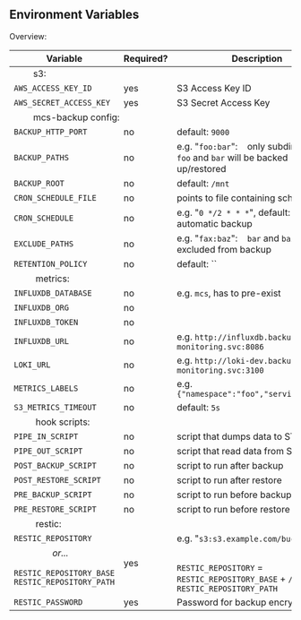 
## Environment Variables

Overview:
<table>
    <thead>
        <tr>
            <th>Variable</th>
            <th>Required?</th>
            <th>Description</th>
        </tr>
    </thead>
    <tbody>
        <tr>
            <td colspan="3">&nbsp;&nbsp;&nbsp;&nbsp;&nbsp;&nbsp;&nbsp;&nbsp;s3:</td>
        </tr>
        <tr>
            <td><code>AWS_ACCESS_KEY_ID</code></td>
            <td>yes</td>
            <td>S3 Access Key ID</td>
        </tr>
        <tr>
            <td><code>AWS_SECRET_ACCESS_KEY</code></td>
            <td>yes</td>
            <td>S3 Secret Access Key</td>
        </tr>
        <tr>
            <td colspan="3">&nbsp;&nbsp;&nbsp;&nbsp;&nbsp;&nbsp;&nbsp;&nbsp;mcs-backup config:</td>
        </tr>
        <tr>
            <td><code>BACKUP_HTTP_PORT</code></td>
            <td>no</td>
            <td>default: <code>9000</code></td>
        </tr>
        <tr>
            <td><code>BACKUP_PATHS</code></td>
            <td>no</td>
            <td>e.g. "<code>foo:bar</code>":&nbsp;&nbsp;&nbsp;&nbsp;only subdirectories <code>foo</code> and
                <code>bar</code> will be backed up/restored
            </td>
        </tr>
        <tr>
            <td><code>BACKUP_ROOT</code></td>
            <td>no</td>
            <td>default: <code>/mnt</code></td>
        </tr>
        <tr>
            <td><code>CRON_SCHEDULE_FILE</code></td>
            <td>no</td>
            <td>points to file containing schedule</td>
        </tr>
        <tr>
            <td><code>CRON_SCHEDULE</code></td>
            <td>no</td>
            <td>e.g. "<code>0 */2 * * *</code>", default: no automatic backup</td>
        </tr>
        <tr>
            <td><code>EXCLUDE_PATHS</code></td>
            <td>no</td>
            <td>e.g. "<code>fax:baz</code>":&nbsp;&nbsp;&nbsp;&nbsp;<code>bar</code> and
                <code>baz</code> will be excluded from backup
            </td>
        </tr>
        <tr>
            <td><code>RETENTION_POLICY</code></td>
            <td>no</td>
            <td>default: ``</td>
        </tr>
        <tr>
            <td colspan="3">
                &nbsp;&nbsp;&nbsp;&nbsp;&nbsp;&nbsp;&nbsp;&nbsp;
                metrics:</td>
        </tr>
        <tr>
            <td><code>INFLUXDB_DATABASE</code></td>
            <td>no</td>
            <td>e.g. <code>mcs</code>,
                has to pre-exist</td>
        </tr>
        <tr>
            <td><code>INFLUXDB_ORG</code></td>
            <td>no</td>
            <td></td>
        </tr>
        <tr>
            <td><code>INFLUXDB_TOKEN</code></td>
            <td>no</td>
            <td></td>
        </tr>
        <tr>
            <td><code>INFLUXDB_URL</code></td>
            <td>no</td>
            <td>e.g. <code>http://influxdb.backup-monitoring.svc:8086</code></td>
        </tr>
        <tr>
            <td><code>LOKI_URL</code></td>
            <td>no</td>
            <td>e.g. <code>http://loki-dev.backup-monitoring.svc:3100</code></td>
        </tr>
        <tr>
            <td><code>METRICS_LABELS</code></td>
            <td>no</td>
            <td>e.g. <code>{"namespace":"foo","service":"bar"}</code></td>
        </tr>
        <tr>
            <td><code>S3_METRICS_TIMEOUT</code></td>
            <td>no</td>
            <td>default: <code>5s</code></td>
        </tr>
        <tr>
            <td colspan="3">
                &nbsp;&nbsp;&nbsp;&nbsp;&nbsp;&nbsp;&nbsp;&nbsp;
                hook scripts:</td>
        </tr>
        <tr>
            <td><code>PIPE_IN_SCRIPT</code></td>
            <td>no</td>
            <td>script that dumps data to STDOUT</td>
        </tr>
        <tr>
            <td><code>PIPE_OUT_SCRIPT</code></td>
            <td>no</td>
            <td>script that read data from STDIN</td>
        </tr>
        <tr>
            <td><code>POST_BACKUP_SCRIPT</code></td>
            <td>no</td>
            <td>script to run after backup</td>
        </tr>
        <tr>
            <td><code>POST_RESTORE_SCRIPT</code></td>
            <td>no</td>
            <td>script to run after restore</td>
        </tr>
        <tr>
            <td><code>PRE_BACKUP_SCRIPT</code></td>
            <td>no</td>
            <td>script to run before backup</td>
        </tr>
        <tr>
            <td><code>PRE_RESTORE_SCRIPT</code></td>
            <td>no</td>
            <td>script to run before restore</td>
        </tr>
        <tr>
            <td colspan="3">
                &nbsp;&nbsp;&nbsp;&nbsp;&nbsp;&nbsp;&nbsp;&nbsp;
                restic:</td>
        </tr>
        <tr>
            <td><code>RESTIC_REPOSITORY</code>
            <td rowspan="3">yes</td>
            <td>e.g. "<code>s3:s3.example.com/bucket-name</code>"</td>
        </tr>
        <tr>
            <td colspan="3">
                &nbsp;&nbsp;&nbsp;&nbsp;&nbsp;&nbsp;&nbsp;&nbsp;&nbsp;&nbsp;
                &nbsp;&nbsp;&nbsp;&nbsp;&nbsp;<i>or...</i></td>
        </tr>
        <tr>
            <td><code>RESTIC_REPOSITORY_BASE</code><br>
                <code>RESTIC_REPOSITORY_PATH</code>
            </td>
            <td><code>RESTIC_REPOSITORY</code> = <code>RESTIC_REPOSITORY_BASE</code>
                + <code>/</code> + <code>RESTIC_REPOSITORY_PATH</code></td>
        </tr>
        <tr>
            <td><code>RESTIC_PASSWORD</code></td>
            <td>yes</td>
            <td>Password for backup encryption</td>
        </tr>
    </tbody>
</table>